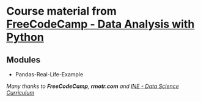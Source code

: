
# Course material from [FreeCodeCamp - Data Analysis with Python](https://www.freecodecamp.org/learn/data-analysis-with-python)

## Modules
- Pandas-Real-Life-Example

_Many thanks to **FreeCodeCamp**, **rmotr.com** and [INE - Data Science Curriculum](https://github.com/ine-rmotr-curriculum)_
